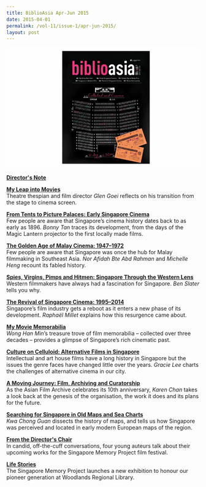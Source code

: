 ```yaml
---
title: BiblioAsia Apr-Jun 2015
date: 2015-04-01
permalink: /vol-11/issue-1/apr-jun-2015/
layout: post
---
```

<img  src="/images/vol-11-issue-1/background/cover1.jpg">

[<b>Director's Note</b>](/vol-11/issue-1/apr-jun-2015/director-note)

[<b>My Leap into Movies</b>](/vol-11/issue-1/apr-jun-2015/leap-into-movie)<br>Theatre thespian and film director *Glen Goei* reflects on his transition from the stage to cinema screen.


[<b>From Tents to Picture Palaces: Early Singapore Cinema</b>](/vol-11/issue-1/apr-jun-2015/early-sg-cinema)<br>Few people are aware that Singapore’s cinema history dates back to as early as 1896. *Bonny Tan* traces its development, from the days of the Magic Lantern projector to the first locally made films.


[<b>The Golden Age of Malay Cinema: 1947–1972</b>](/vol-11/issue-1/apr-jun-2015/ga-malay-cinema)<br>Few people are aware that Singapore was once the hub for Malay filmmaking in Southeast Asia. *Nor Afidah Bte Abd Rahman* and *Michelle Heng* recount its fabled history.


[<b>Spies, Virgins, Pimps and Hitmen: Singapore Through the Western Lens</b>](/vol-11/issue-1/apr-jun-2015/svph)<br>Western filmmakers have always had a fascination for Singapore. *Ben Slater* tells you why.


[<b>The Revival of Singapore Cinema: 1995–2014</b>](/vol-11/issue-1/apr-jun-2015/revival-sg-cinema)<br>Singapore’s film industry gets a reboot as it enters a new phase of its development. *Raphaël Millet* explains how this resurgence came about.


[<b>My Movie Memorabilia</b>](/vol-11/issue-1/apr-jun-2015/movie-memorabilia)<br>*Wong Han Min*’s treasure trove of film memorabilia – collected over three decades – provides a glimpse of Singapore’s rich cinematic past.


[<b>Culture on Celluloid: Alternative Films in Singapore</b>](/vol-11/issue-1/apr-jun-2015/culture-on-celluloid)<br>Intellectual and art house films have a long history in Singapore but the issues the genre faces have changed little over the years. *Gracie Lee* charts the challenges of alternative cinema in our city. 

[<b>A Moving Journey: Film, Archiving and Curatorship</b>](/vol-11/issue-1/apr-jun-2015/moving-journey)<br>As the Asian Film Archive celebrates its 10th anniversary, *Karen Chan* takes a look back at the genesis of the organisation, the work it does and its plans for the future.


[<b>Searching for Singapore in Old Maps and Sea Charts</b>](/vol-11/issue-1/apr-jun-2015/search-sg-old-map)<br>*Kwa Chong Guan* dissects the history of maps, and tells us how Singapore was perceived and located in early modern European maps of the region.

[<b>From the Director's Chair</b>](/vol-11/issue-1/apr-jun-2015/director-chair)<br>In candid, off-the-cuff conversations, four young auteurs talk about their upcoming works for the Singapore Memory Project film festival.

[<b>Life Stories</b>](/vol-11/issue-1/apr-jun-2015/life-stories)<br>The Singapore Memory Project launches a new exhibition to honour our pioneer generation at Woodlands Regional Library.